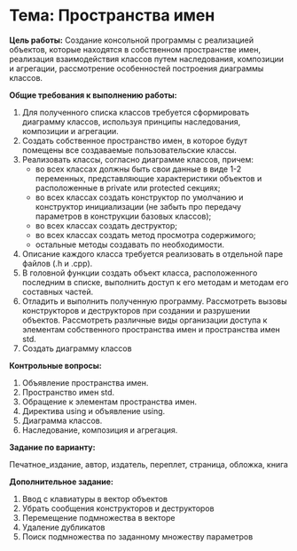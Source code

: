 # Тема: Пространства имен

**Цель работы:** Создание консольной программы с реализацией объектов, которые
находятся в собственном пространстве имен, реализация взаимодействия классов
путем наследования, композиции и агрегации, рассмотрение особенностей построения
диаграммы классов.

**Общие требования к выполнению работы:**

1. Для полученного списка классов требуется сформировать диаграмму классов,
   используя принципы наследования, композиции и агрегации.
2. Создать собственное пространство имен, в которое будут помещены все
   создаваемые пользовательские классы.
3. Реализовать классы, согласно диаграмме классов, причем:
    - во всех классах должны быть свои данные в виде 1-2 переменных,
      представляющие характеристики объектов и расположенные в private или
      protected секциях;
    - во всех классах создать конструктор по умолчанию и конструктор
      инициализации (не забыть про передачу параметров в конструкции базовых
      классов);
    - во всех классах создать деструктор;
    - во всех классах создать метод просмотра содержимого;
    - остальные методы создавать по необходимости.
4. Описание каждого класса требуется реализовать в отдельной паре файлов (.h и
   .cpp).
5. В головной функции создать объект класса, расположенного последним в списке,
   выполнить доступ к его методам и методам его составных частей.
6. Отладить и выполнить полученную программу. Рассмотреть вызовы конструкторов и
   деструкторов при создании и разрушении объектов. Рассмотреть различные виды
   организации доступа к элементам собственного пространства имен и пространства
   имен std.
7. Создать диаграмму классов

**Контрольные вопросы:**

1. Объявление пространства имен.
2. Пространство имен std.
3. Обращение к элементам пространства имен.
4. Директива using и объявление using.
5. Диаграмма классов.
6. Наследование, композиция и агрегация.

**Задание по варианту:**

Печатное_издание, автор, издатель, переплет, страница, обложка, книга

**Дополнительное задание:**

1. Ввод с клавиатуры в вектор объектов
2. Убрать сообщения конструкторов и деструкторов
3. Перемещение подмножества в векторе
4. Удаление дубликатов
5. Поиск подмножества по заданному множеству параметров
